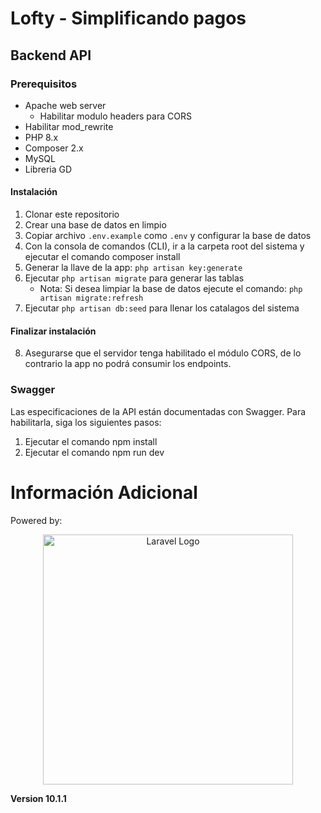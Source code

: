 # Lofty - Simplificando pagos
## Backend API

### Prerequisitos
* Apache web server 
    * Habilitar modulo headers para CORS
* Habilitar mod_rewrite
* PHP 8.x
* Composer 2.x
* MySQL
* Libreria GD

#### Instalación
1. Clonar este repositorio
2. Crear una base de datos en limpio
3. Copiar archivo ``` .env.example ```  como ``` .env ``` y configurar la base de datos
4. Con la consola de comandos (CLI), ir a la carpeta root del sistema y ejecutar el comando composer install
5. Generar la llave de la app: ``` php artisan key:generate ```
6. Ejecutar ``` php artisan migrate ``` para generar las tablas
    * Nota: Si desea limpiar la base de datos ejecute el comando: ```php artisan migrate:refresh ```
7. Ejecutar  ``` php artisan db:seed ```  para llenar los catalagos del sistema

#### Finalizar instalación
8. Asegurarse que el servidor tenga habilitado el módulo CORS, de lo contrario la app no podrá consumir los endpoints.

### Swagger
Las especificaciones de la API están documentadas con Swagger. Para habilitarla, siga los siguientes pasos:

1. Ejecutar el comando npm install
2. Ejecutar el comando npm run dev


# Información Adicional

Powered by:

<p align="center">
<img src="https://raw.githubusercontent.com/laravel/art/master/logo-lockup/5%20SVG/2%20CMYK/1%20Full%20Color/laravel-logolockup-cmyk-red.svg" width="400" alt="Laravel Logo">
</p>

<b>Version 10.1.1</b>